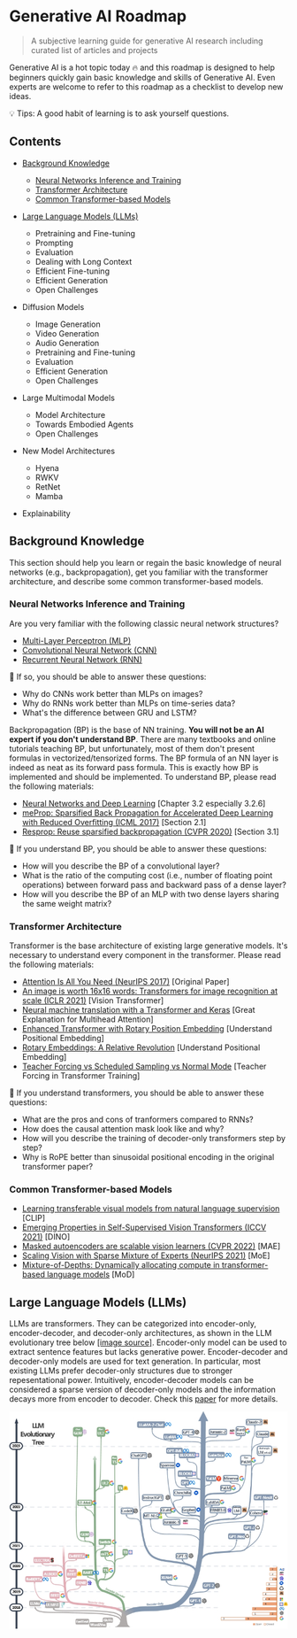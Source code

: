 # Generative AI Roadmap
> A subjective learning guide for generative AI research including curated list of articles and projects

Generative AI is a hot topic today :fire: and this roadmap is designed to help beginners quickly gain basic knowledge and skills of Generative AI. Even experts are welcome to refer to this roadmap as a checklist to develop new ideas.

:bulb: Tips: A good habit of learning is to ask yourself questions.

## Contents
* [Background Knowledge](#background-knowledge)
  * [Neural Networks Inference and Training](#neural-networks-inference-and-training)
  * [Transformer Architecture](#transformer-architecture)
  * [Common Transformer-based Models](#common-transformer-based-models)

* [Large Language Models (LLMs)](#large-language-models-llms)
  * Pretraining and Fine-tuning
  * Prompting
  * Evaluation
  * Dealing with Long Context
  * Efficient Fine-tuning
  * Efficient Generation
  * Open Challenges

* Diffusion Models
  * Image Generation
  * Video Generation
  * Audio Generation
  * Pretraining and Fine-tuning
  * Evaluation
  * Efficient Generation
  * Open Challenges

* Large Multimodal Models
  * Model Architecture
  * Towards Embodied Agents
  * Open Challenges

* New Model Architectures
  * Hyena
  * RWKV
  * RetNet
  * Mamba

* Explainability

## Background Knowledge
This section should help you learn or regain the basic knowledge of neural networks (e.g., backpropagation), get you familiar with the transformer architecture, and describe some common transformer-based models.

### Neural Networks Inference and Training

Are you very familiar with the following classic neural network structures?
* [Multi-Layer Perceptron (MLP)](https://www.tensorflow.org/guide/core/mlp_core)
* [Convolutional Neural Network (CNN)](https://stanford.edu/~shervine/teaching/cs-230/cheatsheet-convolutional-neural-networks)
* [Recurrent Neural Network (RNN)](https://stanford.edu/~shervine/teaching/cs-230/cheatsheet-recurrent-neural-networks)

:pencil: If so, you should be able to answer these questions:
* Why do CNNs work better than MLPs on images?
* Why do RNNs work better than MLPs on time-series data?
* What's the difference between GRU and LSTM?

Backpropagation (BP) is the base of NN training. **You will not be an AI expert if you don't understand BP**. There are many textbooks and online tutorials teaching BP, but unfortunately, most of them don't present formulas in vectorized/tensorized forms. The BP formula of an NN layer is indeed as neat as its forward pass formula. This is exactly how BP is implemented and should be implemented. To understand BP, please read the following materials:

* [Neural Networks and Deep Learning](http://ndl.ethernet.edu.et/bitstream/123456789/88552/1/2018_Book_NeuralNetworksAndDeepLearning.pdf) [Chapter 3.2 especially 3.2.6]
* [meProp: Sparsified Back Propagation for Accelerated Deep Learning with Reduced Overfitting (ICML 2017)](https://arxiv.org/pdf/1706.06197.pdf) [Section 2.1]
* [Resprop: Reuse sparsified backpropagation (CVPR 2020)](http://openaccess.thecvf.com/content_CVPR_2020/papers/Goli_ReSprop_Reuse_Sparsified_Backpropagation_CVPR_2020_paper.pdf) [Section 3.1]

:pencil: If you understand BP, you should be able to answer these questions:
* How will you describe the BP of a convolutional layer?
* What is the ratio of the computing cost (i.e., number of floating point operations) between forward pass and backward pass of a dense layer?
* How will you describe the BP of an MLP with two dense layers sharing the same weight matrix?

### Transformer Architecture
Transformer is the base architecture of existing large generative models. It's necessary to understand every component in the transformer. Please read the following materials:
* [Attention Is All You Need (NeurIPS 2017)](https://arxiv.org/pdf/1706.03762.pdf) [Original Paper]
* [An image is worth 16x16 words: Transformers for image recognition at scale (ICLR 2021)](https://arxiv.org/pdf/2010.11929.pdf) [Vision Transformer]
* [Neural machine translation with a Transformer and Keras](https://www.tensorflow.org/text/tutorials/transformer) [Great Explanation for Multihead Attention]
* [Enhanced Transformer with Rotary Position Embedding](https://arxiv.org/pdf/2104.09864.pdf) [Understand Positional Embedding]
* [Rotary Embeddings: A Relative Revolution](https://blog.eleuther.ai/rotary-embeddings/) [Understand Positional Embedding]
* [Teacher Forcing vs Scheduled Sampling vs Normal Mode](https://rentruewang.github.io/learning-machine/layers/transformer/training/teacher/teacher.html) [Teacher Forcing in Transformer Training]

:pencil: If you understand transformers, you should be able to answer these questions:
* What are the pros and cons of tranformers compared to RNNs?
* How does the causal attention mask look like and why?
* How will you describe the training of decoder-only transformers step by step?
* Why is RoPE better than sinusoidal positional encoding in the original transformer paper?

### Common Transformer-based Models
* [Learning transferable visual models from natural language supervision](http://proceedings.mlr.press/v139/radford21a/radford21a.pdf) [CLIP]
* [Emerging Properties in Self-Supervised Vision Transformers (ICCV 2021)](https://openaccess.thecvf.com/content/ICCV2021/papers/Caron_Emerging_Properties_in_Self-Supervised_Vision_Transformers_ICCV_2021_paper.pdf) [DINO]
* [Masked autoencoders are scalable vision learners (CVPR 2022)](https://openaccess.thecvf.com/content/CVPR2022/papers/He_Masked_Autoencoders_Are_Scalable_Vision_Learners_CVPR_2022_paper.pdf) [MAE]
* [Scaling Vision with Sparse Mixture of Experts (NeurIPS 2021)](https://arxiv.org/pdf/2106.05974.pdf) [MoE]
* [Mixture-of-Depths: Dynamically allocating compute in transformer-based language models](https://arxiv.org/pdf/2404.02258) [MoD]

## Large Language Models (LLMs)
LLMs are transformers. They can be categorized into encoder-only, encoder-decoder, and decoder-only architectures, as shown in the LLM evolutionary tree below [[image source]](https://github.com/Mooler0410/LLMsPracticalGuide/blob/main/imgs/tree.jpg). Encoder-only model can be used to extract sentence features but lacks generative power. Encoder-decoder and decoder-only models are used for text generation. In particular, most existing LLMs prefer decoder-only structures due to stronger repesentational power. Intuitively, encoder-decoder models can be considered a sparse version of decoder-only models and the information decays more from encoder to decoder. Check this [paper](https://arxiv.org/pdf/2304.04052.pdf) for more details.


![LLM Evolutionary Tree](https://github.com/Mooler0410/LLMsPracticalGuide/blob/main/imgs/tree.jpg)